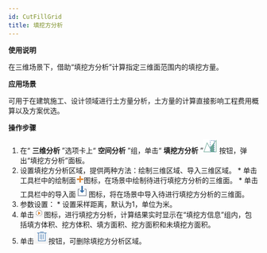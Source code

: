```yaml
---
id: CutFillGrid
title: 填挖方分析
---
```

**使用说明**

在三维场景下，借助“填挖方分析”计算指定三维面范围内的填挖方量。

**应用场景**

可用于在建筑施工、设计领域进行土方量分析，土方量的计算直接影响工程费用概算以及方案优选。

**操作步骤**

  1. 在“ **三维分析** ”选项卡上“ **空间分析** ”组，单击“ **填挖方分析** ”![](img/CutFillWithLine3D.png) 按钮，弹出“填挖方分析”面板。
  2. 设置填挖方分析区域，提供两种方法：绘制三维区域、导入三维区域。
    * 单击工具栏中的绘制面![](img/flag01.png)图标，在场景中绘制待进行填挖方分析的三维面。
    * 单击工具栏中的导入面![](img/Import.png)图标，将在场景中导入待进行填挖方分析的三维面。
  3. 参数设置：
    * 设置采样距离，默认为1，单位为米。
  4. 单击![](img/flag02.png)图标，进行填挖方分析，计算结果实时显示在“填挖方信息”组内，包括填方体积、挖方体积、填方面积、挖方面积和未填挖方面积。
  5. 单击![](img/RemoveButton.png)按钮，可删除填挖方分析区域。
